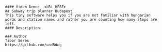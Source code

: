     #### Video Demo:  <URL HERE>
    ## Subway trip planner Budapest
    This tiny software helps you if you are not familiar with hungarian words and station names and rather you are counting how many stops are left.
    #### Description:

    ### Author
    Tibor Seres
    https://github.com/undRdog





